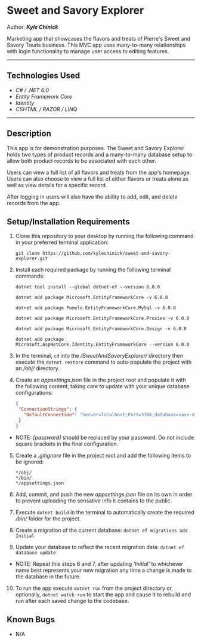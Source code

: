# Sweet and Savory Explorer

Author: _**Kyle Chinick**_

Marketing app that showcases the flavors and treats of Pierre's Sweet and Savory Treats business. This MVC app uses many-to-many relationships with login functionality to manage user access to editing features.

---

## Technologies Used

- _C# / .NET 6.0_
- _Entity Framework Core_
- _Identity_
- _CSHTML / RAZOR / LINQ_

---

## Description

This app is for demonstration purposes. The Sweet and Savory Explorer holds two types of product records and a many-to-many database setup to allow both product records to be associated with each other.

Users can view a full list of all flavors and treats from the app's homepage. Users can also choose to view a full list of either flavors or treats alone as well as view details for a specific record.

After logging in users will also have the ability to add, edit, and delete records from the app.

## Setup/Installation Requirements

1. Clone this repository to your desktop by running the following command in your preferred terminal application:

   ```Shell
   git clone https://github.com/kylechinick/sweet-and-savory-explorer.git
   ```

2. Install each required package by running the following terminal commands:

   ```Shell
   dotnet tool install --global dotnet-ef --version 6.0.0
   ```

   ```Shell
   dotnet add package Microsoft.EntityFrameworkCore -v 6.0.0
   ```

   ```Shell
   dotnet add package Pomelo.EntityFrameworkCore.MySql -v 6.0.0
   ```

   ```Shell
   dotnet add package Microsoft.EntityFrameworkCore.Proxies -v 6.0.0
   ```

   ```Shell
   dotnet add package Microsoft.EntityFrameworkCore.Design -v 6.0.0
   ```

   ```Shell
   dotnet add package Microsoft.AspNetCore.Identity.EntityFrameworkCore --version 6.0.0
   ```

3. In the terminal, `cd` into the _/SweetAndSavoryExplorer/_ directory then execute the `dotnet restore` command to auto-populate the project with an _/obj/_ directory.

4. Create an _appsettings.json_ file in the project root and populate it with the following content, taking care to update with your unique database configurations:

   ```JSON
   {
    "ConnectionStrings": {
      "DefaultConnection": "Server=localhost;Port=3306;database=sase-db;uid=root;pwd=[YOUR PASSWORD];"
    }
   }
   ```

- NOTE: _[password]_ should be replaced by your password. Do not include square brackets in the final configuration.

5. Create a _.gitignore_ file in the project root and add the following items to be ignored:

   ```plain text
   */obj/
   */bin/
   */appsettings.json
   ```

6. Add, commit, and push the new _appsettings.json_ file on its own in order to prevent uploading the sensative info it contains to the public.

7. Execute `dotnet build` in the terminal to automatically create the required _/bin/_ folder for the project.

8. Create a migration of the current database:
   `dotnet ef migrations add Initial`

9. Update your database to reflect the recent migration data:
   `dotnet ef database update`

- NOTE: Repeat this steps 6 and 7, after updating _'Initial'_ to whichever name best represents your new migration any time a change is made to the database in the future.

10. To run the app execute `dotnet run` from the project directory or, optionally, `dotnet watch run` to start the app and cause it to rebuild and run after each saved change to the codebase.

## Known Bugs

- N/A
